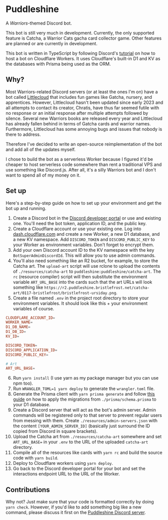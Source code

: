 # Puddleshine

A _Warriors_-themed Discord bot.

This bot is still very much in development. Currently, the only supported feature is Catcha, a Warrior Cats gacha card collector game. Other features are planned or are currently in development.

This bot is written in TypeScript by following Discord's [tutorial](https://discord.com/developers/docs/tutorials/hosting-on-cloudflare-workers) on how to host a bot on Cloudflare Workers. It uses Cloudflare's built-in D1 and KV as the databases with Prisma being used as the ORM.

## Why?

Most Warriors-related Discord servers (or at least the ones I'm on) have a bot called [Littlecloud](https://littlecloudbot.net) that includes fun games like Gatcha, nursery, and apprentices. However, Littlecloud hasn't been updated since early 2023 and all attempts to contact its creator, Chratis, have thus far seemed futile with no response or an initial response after multiple attempts followed by silence. Several new Warriors books are released every year and Littlecloud has already fallen behind in terms of Gatcha cards and warrior names. Furthermore, Littlecloud has some annoying bugs and issues that nobody is there to address.

Therefore I've decided to write an open-source reimplementation of the bot and add all of the updates myself.

I chose to build the bot as a serverless Worker because I figured it'd be cheaper to host serverless code somewhere than rent a traditional VPS and use something like Discord.js. After all, it's a silly Warriors bot and I don't want to spend all of my money on it.

## Set up

Here's a step-by-step guide on how to set up your environment and get the bot up and running.

1. Create a Discord bot in the [Discord developer portal](https://discord.com/developers) or use and existing one. You'll need the bot token, application ID, and the public key.
2. Create a Cloudflare account or use your existing one. Log into [dash.cloudflare.com](https://dash.cloudflare.com/) and create a new Worker, a new D1 database, and a new KV namespace. Add `DISCORD_TOKEN` and `DISCORD_PUBLIC_KEY` to your Worker as environment variables. Don't forget to encrypt them.
3. Add your own Discord account ID to the KV namespace with the key `BotSuperAdminDiscordId`. This will allow you to use admin commands.
4. You'll also need something like an R2 bucket, for example, to store the Catcha art. The `upload-art` script will use rclone to upload the contents of `./resources/catcha-art` to `puddleshine:puddleshine/catcha-art`. The `rc` (resource compiler) script will then substitute the environment variable `ART_URL_BASE` into the cards such that the art URLs will look something like `https://r2.puddleshine.bristlefrost.net/catcha-art/0117-bristlefrost/bristlefrost-ursiday.png`.
5. Create a file named `.env` in the project root directory to store your environment variables. It should look like this + your environment variables of course.

```conf
CLOUDFLARE_ACCOUNT_ID=
WORKER_NAME=
D1_DB_NAME=
D1_DB_ID=
KV_ID=

DISCORD_TOKEN=
DISCORD_APPLICATION_ID=
DISCORD_PUBLIC_KEY=

# Art
ART_URL_BASE=
```

6. Run `yarn install` (I use yarn as my package manager but you can use npm too).
7. Run `WRANGLER_TOML=1 yarn deploy` to generate the `wrangler.toml` file.
8. Generate the Prisma client with `yarn prisma generate` and follow [this guide](https://developers.cloudflare.com/d1/tutorials/d1-and-prisma-orm/#4-create-a-table-in-the-database) on how to apply the migrations from `./prisma/schema.prisma` to your D1 database.
9. Create a Discord server that will act as the bot's admin server. Admin commands will be registered only to that server to prevent regular users from messing with them. Create `./resources/admin-servers.json` with the content `[YOUR_ADMIN_SERVER_ID]` (basically just surround the ID copied from Discord in square brackets).
10. Upload the Catcha art from `./resources/catcha-art` somewhere and set `ART_URL_BASE=` in your `.env` to the URL of the uploaded `catcha-art` directory.
11. Compile all of the resources like cards with `yarn rc` and build the source code with `yarn build`.
12. Deploy to Cloudflare workers using `yarn deploy`.
13. Go back to the Discord developer portal for your bot and set the interactions endpoint URL to the URL of the Worker.

## Contributions

Why not? Just make sure that your code is formatted correctly by doing `yarn check`. However, if you'd like to add something big like a new command, please discuss it first on the [Puddleshine Discord server](https://discord.gg/vnEP4p3qCU).
